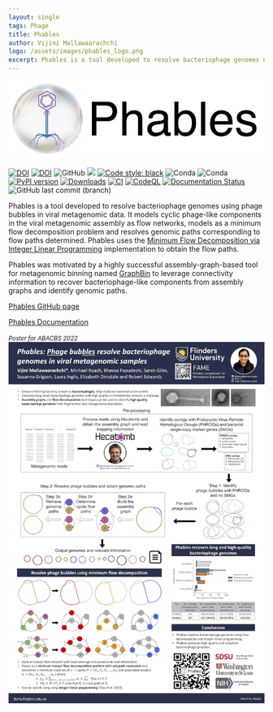 ```yaml
---
layout: single
tags: Phage
title: Phables
author: Vijini Mallawaarachchi
logo: /assets/images/phables_logo.png
excerpt: Phables is a tool developed to resolve bacteriophage genomes using phage bubbles in viral metagenomic data.
---
```


![](/assets/images/phables_logo.png)

[![DOI](https://img.shields.io/badge/Preprint_DOI-10.1101/2023.04.04.535632-blue)](https://doi.org/10.1101/2023.04.04.535632)
[![DOI](https://zenodo.org/badge/516191931.svg)](https://zenodo.org/badge/latestdoi/516191931)
![GitHub](https://img.shields.io/github/license/Vini2/phables)
[![](https://img.shields.io/static/v1?label=CLI&message=Snaketool&color=blueviolet)](https://github.com/beardymcjohnface/Snaketool)
[![Code style: black](https://img.shields.io/badge/code%20style-black-000000.svg)](https://github.com/psf/black)
![Conda](https://img.shields.io/conda/v/bioconda/phables)
![Conda](https://img.shields.io/conda/dn/bioconda/phables)
[![PyPI version](https://badge.fury.io/py/phables.svg)](https://badge.fury.io/py/phables)
[![Downloads](https://static.pepy.tech/badge/phables)](https://pepy.tech/project/phables)
[![CI](https://github.com/Vini2/phables/actions/workflows/testing.yml/badge.svg)](https://github.com/Vini2/phables/actions/workflows/testing.yml)
[![CodeQL](https://github.com/Vini2/phables/actions/workflows/codeql.yml/badge.svg)](https://github.com/Vini2/phables/actions/workflows/codeql.yml)
[![Documentation Status](https://readthedocs.org/projects/phables/badge/?version=latest)](https://phables.readthedocs.io/en/latest/?badge=latest)
![GitHub last commit (branch)](https://img.shields.io/github/last-commit/Vini2/phables/develop?color=8a35da)

Phables is a tool developed to resolve bacteriophage genomes using phage bubbles in viral metagenomic data.
It models cyclic phage-like components in the viral metagenomic assembly as flow networks, models as a minimum flow decomposition problem and resolves genomic paths corresponding to flow paths determined. Phables uses the [Minimum Flow Decomposition via Integer Linear Programming](https://github.com/algbio/MFD-ILP) implementation to obtain the flow paths.

Phables was motivated by a highly successful assembly-graph-based tool for metagenomic binning named [GraphBin](https://github.com/metagentools/GraphBin) to leverage connectivity information to recover bacteriophage-like components from assembly graphs and identify genomic paths. 

[Phables GitHub page](https://github.com/Vini2/phables)

[Phables Documentation](https://phables.readthedocs.io/en/latest/)

<small><i>Poster for ABACBS 2022</i></small>
![](/assets/images/Phables_ABACBS_2022.png)